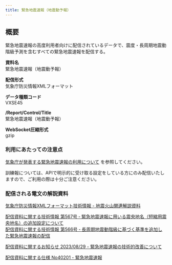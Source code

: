 ```yaml
---
title: 緊急地震速報（地震動予報）
---
```


## 概要
緊急地震速報の高度利用者向けに配信されているデータで、震度・長周期地震動階級予測を含むすべての緊急地震速報を配信する。

**資料名** <br/>
 緊急地震速報（地震動予報）
 
**配信形式** <br/>
 気象庁防災情報XMLフォーマット

**データ種類コード** <br/>
 VXSE45
 
**/Report/Control/Title** <br/>
 緊急地震速報（地震動予報）

**WebSocket圧縮形式** <br/>
 gzip

### 利用にあたっての注意点
[気象庁が発表する緊急地震速報の利用について](/docs/eew.md) を参照してください。

 訓練報については、APIで明示的に受け取る設定をしている方にのみ配信いたしますので、ご利用の際は十分ご注意ください。

### 配信される電文の解説資料
[気象庁防災情報XMLフォーマット技術情報 - 地震火山関連解説資料](https://dmdata.jp/docs/jma/manual/0101-0185.pdf#page=92)


[配信資料に関する技術情報 第567号 ‐ 緊急地震速報に用いる震央地名（短縮用震央地名）の追加設定について](https://dmdata.jp/docs/jma/technical/567.pdf) <br/>
[配信資料に関する技術情報 第566号 ‐ 長周期地震動階級に基づく基準を追加した緊急地震速報の配信](https://dmdata.jp/docs/jma/technical/566.pdf)


[配信資料に関するお知らせ 2023/08/29 - 緊急地震速報の技術的改善について](https://dmdata.jp/docs/jma/notice/20230829a.pdf)


[配信資料に関する仕様 No40201 - 緊急地震速報](https://www.data.jma.go.jp/suishin/shiyou/pdf/no40201)
